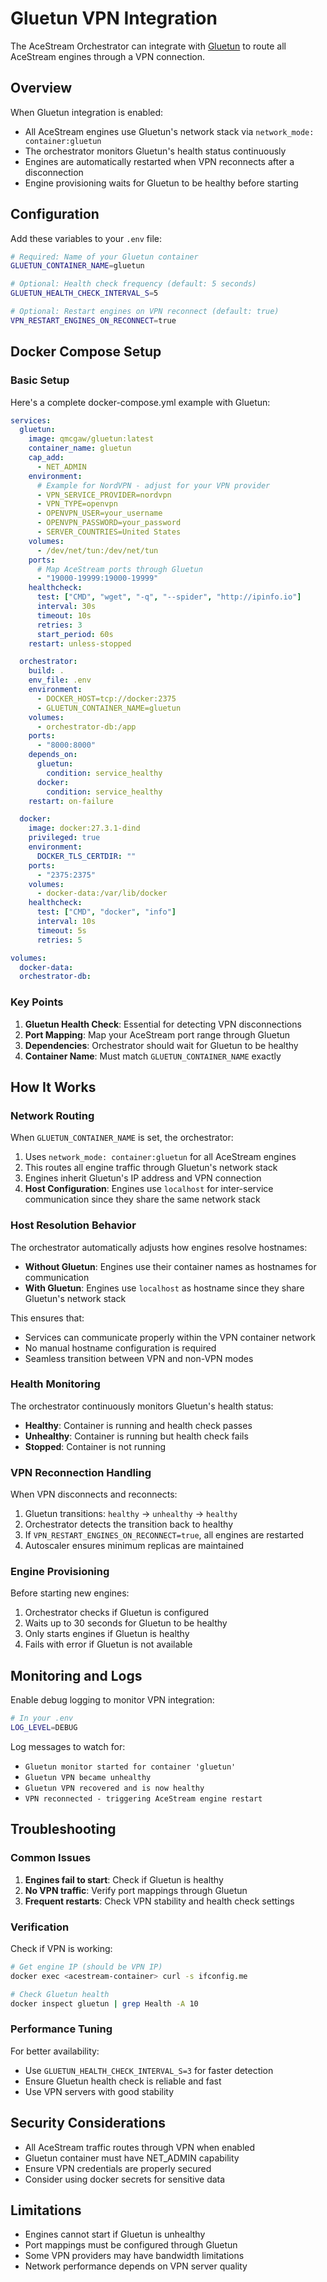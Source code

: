 # Gluetun VPN Integration

The AceStream Orchestrator can integrate with [Gluetun](https://github.com/qdm12/gluetun) to route all AceStream engines through a VPN connection.

## Overview

When Gluetun integration is enabled:
- All AceStream engines use Gluetun's network stack via `network_mode: container:gluetun`
- The orchestrator monitors Gluetun's health status continuously
- Engines are automatically restarted when VPN reconnects after a disconnection
- Engine provisioning waits for Gluetun to be healthy before starting

## Configuration

Add these variables to your `.env` file:

```bash
# Required: Name of your Gluetun container
GLUETUN_CONTAINER_NAME=gluetun

# Optional: Health check frequency (default: 5 seconds)
GLUETUN_HEALTH_CHECK_INTERVAL_S=5

# Optional: Restart engines on VPN reconnect (default: true)
VPN_RESTART_ENGINES_ON_RECONNECT=true
```

## Docker Compose Setup

### Basic Setup

Here's a complete docker-compose.yml example with Gluetun:

```yaml
services:
  gluetun:
    image: qmcgaw/gluetun:latest
    container_name: gluetun
    cap_add:
      - NET_ADMIN
    environment:
      # Example for NordVPN - adjust for your VPN provider
      - VPN_SERVICE_PROVIDER=nordvpn
      - VPN_TYPE=openvpn
      - OPENVPN_USER=your_username
      - OPENVPN_PASSWORD=your_password
      - SERVER_COUNTRIES=United States
    volumes:
      - /dev/net/tun:/dev/net/tun
    ports:
      # Map AceStream ports through Gluetun
      - "19000-19999:19000-19999"
    healthcheck:
      test: ["CMD", "wget", "-q", "--spider", "http://ipinfo.io"]
      interval: 30s
      timeout: 10s
      retries: 3
      start_period: 60s
    restart: unless-stopped

  orchestrator:
    build: .
    env_file: .env
    environment:
      - DOCKER_HOST=tcp://docker:2375
      - GLUETUN_CONTAINER_NAME=gluetun
    volumes:
      - orchestrator-db:/app
    ports:
      - "8000:8000"
    depends_on:
      gluetun:
        condition: service_healthy
      docker:
        condition: service_healthy
    restart: on-failure

  docker:
    image: docker:27.3.1-dind
    privileged: true
    environment:
      DOCKER_TLS_CERTDIR: ""
    ports:
      - "2375:2375"
    volumes:
      - docker-data:/var/lib/docker
    healthcheck:
      test: ["CMD", "docker", "info"]
      interval: 10s
      timeout: 5s
      retries: 5

volumes:
  docker-data:
  orchestrator-db:
```

### Key Points

1. **Gluetun Health Check**: Essential for detecting VPN disconnections
2. **Port Mapping**: Map your AceStream port range through Gluetun
3. **Dependencies**: Orchestrator should wait for Gluetun to be healthy
4. **Container Name**: Must match `GLUETUN_CONTAINER_NAME` exactly

## How It Works

### Network Routing

When `GLUETUN_CONTAINER_NAME` is set, the orchestrator:
1. Uses `network_mode: container:gluetun` for all AceStream engines
2. This routes all engine traffic through Gluetun's network stack
3. Engines inherit Gluetun's IP address and VPN connection
4. **Host Configuration**: Engines use `localhost` for inter-service communication since they share the same network stack

### Host Resolution Behavior

The orchestrator automatically adjusts how engines resolve hostnames:

- **Without Gluetun**: Engines use their container names as hostnames for communication
- **With Gluetun**: Engines use `localhost` as hostname since they share Gluetun's network stack

This ensures that:
- Services can communicate properly within the VPN container network
- No manual hostname configuration is required
- Seamless transition between VPN and non-VPN modes

### Health Monitoring

The orchestrator continuously monitors Gluetun's health status:
- **Healthy**: Container is running and health check passes
- **Unhealthy**: Container is running but health check fails
- **Stopped**: Container is not running

### VPN Reconnection Handling

When VPN disconnects and reconnects:
1. Gluetun transitions: `healthy` → `unhealthy` → `healthy`
2. Orchestrator detects the transition back to healthy
3. If `VPN_RESTART_ENGINES_ON_RECONNECT=true`, all engines are restarted
4. Autoscaler ensures minimum replicas are maintained

### Engine Provisioning

Before starting new engines:
1. Orchestrator checks if Gluetun is configured
2. Waits up to 30 seconds for Gluetun to be healthy
3. Only starts engines if Gluetun is healthy
4. Fails with error if Gluetun is not available

## Monitoring and Logs

Enable debug logging to monitor VPN integration:

```bash
# In your .env
LOG_LEVEL=DEBUG
```

Log messages to watch for:
- `Gluetun monitor started for container 'gluetun'`
- `Gluetun VPN became unhealthy`
- `Gluetun VPN recovered and is now healthy`
- `VPN reconnected - triggering AceStream engine restart`

## Troubleshooting

### Common Issues

1. **Engines fail to start**: Check if Gluetun is healthy
2. **No VPN traffic**: Verify port mappings through Gluetun
3. **Frequent restarts**: Check VPN stability and health check settings

### Verification

Check if VPN is working:
```bash
# Get engine IP (should be VPN IP)
docker exec <acestream-container> curl -s ifconfig.me

# Check Gluetun health
docker inspect gluetun | grep Health -A 10
```

### Performance Tuning

For better availability:
- Use `GLUETUN_HEALTH_CHECK_INTERVAL_S=3` for faster detection
- Ensure Gluetun health check is reliable and fast
- Use VPN servers with good stability

## Security Considerations

- All AceStream traffic routes through VPN when enabled
- Gluetun container must have NET_ADMIN capability
- Ensure VPN credentials are properly secured
- Consider using docker secrets for sensitive data

## Limitations

- Engines cannot start if Gluetun is unhealthy
- Port mappings must be configured through Gluetun
- Some VPN providers may have bandwidth limitations
- Network performance depends on VPN server quality